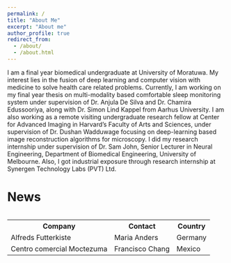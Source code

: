 ```yaml
---
permalink: /
title: "About Me"
excerpt: "About me"
author_profile: true
redirect_from: 
  - /about/
  - /about.html
---
```


I am a final year biomedical undergraduate at University of Moratuwa. My interest lies in the fusion of deep learning and computer vision with medicine to solve health care related problems. Currently, I am working on my final year thesis on multi-modality based comfortable sleep monitoring system under supervision of Dr. Anjula De Silva and Dr. Chamira Edussooriya, along with Dr. Simon Lind Kappel from Aarhus University. I am also working as a remote visiting undergraduate research fellow at Center for Advanced Imaging in Harvard’s Faculty of Arts and Sciences, under supervision of Dr. Dushan Wadduwage focusing on deep-learning based image reconstruction algorithms for microscopy.  I did my research internship under supervision of Dr. Sam John, Senior Lecturer in Neural Engineering, Department of Biomedical Engineering, University of Melbourne. Also, I got industrial exposure through research internship at Synergen Technology Labs (PVT) Ltd. 


News
====
<head>
    <link href="/_pages/news.css" rel="stylesheet">
</head>
 <div style="height: 500px; overflow: auto">
   <table>
   	<tr>
    		<th>Company</th>
    		<th>Contact</th>
    		<th>Country</th>
  	</tr>
  	<tr>
    		<td>Alfreds Futterkiste</td>
    		<td>Maria Anders</td>
    		<td>Germany</td>
  	</tr>
  	<tr>
    		<td>Centro comercial Moctezuma</td>
    		<td>Francisco Chang</td>
    		<td>Mexico</td>
  	</tr>
   </table>
   
 </div>
